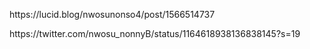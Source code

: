 <p>https://lucid.blog/nwosunonso4/post/1566514737</p>
<p>https://twitter.com/nwosu_nonnyB/status/1164618938136838145?s=19</p>

